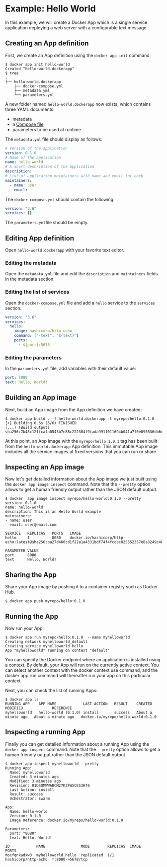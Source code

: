 # Example: Hello World

In this example, we will create a Docker App which is a single service application deploying a web
server with a configurable text message.

## Creating an App definition

First, we create an App definition using the `docker app init` command:

```shell
$ docker app init hello-world
Created "hello-world.dockerapp"
$ tree
.
├── hello-world.dockerapp
    ├── docker-compose.yml
    ├── metadata.yml
    └── parameters.yml
```

A new folder named `hello-world.dockerapp` now exists, which contains three YAML documents:
* metadata
* a [Compose file](https://docs.docker.com/compose/compose-file/)
* parameters to be used at runtime

The `metadata.yml` file should display as follows:

```yaml
# Version of the application
version: 0.1.0
# Name of the application
name: hello-world
# A short description of the application
description:
# List of application maintainers with name and email for each
maintainers:
  - name: user
    email:
```

The `docker-compose.yml` should contain the following:

```yaml
version: "3.6"
services: {}
```

The `parameters.yml`file should be empty.

## Editing App definition

Open `hello-world.dockerapp` with your favorite text editor.

### Editing the metadata

Open the `metadata.yml` file and edit the `description` and `maintainers` fields in the metadata section.

### Editing the list of services

Open the `docker-compose.yml` file and add a `hello` service to the `services` section.

```yaml
version: "3.6"
services:
  hello:
    image: hashicorp/http-echo
    command: ["-text", "${text}"]
    ports:
      - ${port}:5678
```

### Editing the parameters

In the `parameters.yml` file, add variables with their default value:

```yaml
port: 8080
text: Hello, World!
```

## Building an App image

Next, build an App image from the App definition we have created:

```shell
$ docker app build . -f hello-world.dockerapp -t myrepo/hello:0.1.0
[+] Building 0.6s (6/6) FINISHED
(...) (Build output)
sha256:7b48c121fcafa0543b7e88c222304f9fada9911011694b041a7f0e096536db6c
```

At this point, an App image with the `myrepo/hello:1.0.1` tag has been built from the `hello-world.dockerapp` App definition. This immutable App image includes all the service images at fixed versions that you can run or share.

## Inspecting an App image

Now let's get detailed information about the App image we just built using the `docker app image inspect` command. Note that the `--pretty` option allows to get a human friendly output rather than the JSON default output.

```shell
$ docker  app image inspect myrepo/hello-world:0.1.0 --pretty
version: 0.1.0
name: hello-world
description: This is an Hello World example
maintainers:
- name: user
  email: user@email.com

SERVICE   REPLICAS   PORTS   IMAGE
hello     1          8080    docker.io/hashicorp/http-echo:latest@sha256:ba27d460cd1f22a1a4331bdf74f4fccbc025552357e8a3249c40ae216275de96

PARAMETER VALUE
port      8080
text      Hello, World!
```

## Sharing the App

Share your App image by pushing it to a container registry such as Docker Hub.

```shell
$ docker app push myrepo/hello:0.1.0
```

## Running the App

Now run your App:

```shell
$ docker app run myrepo/hello:0.1.0  --name myhelloworld
Creating network myhelloworld_default
Creating service myhelloworld_hello
App "myhelloworld" running on context "default"
```

You can specify the Docker endpoint where an application is installed using a context. By default, your App will run on the currently active context. You can select another context with the docker context use command, and the docker app run command will thereafter run your app on this particular context.

Next, you can check the list of running Apps:

```shell
$ docker app ls
RUNNING APP    APP NAME            LAST ACTION   RESULT    CREATED              MODIFIED             REFERENCE
myhelloworld   hello-world (0.1.0) install       success   About a minute ago   About a minute ago   docker.io/myrepo/hello-world:0.1.0
```

## Inspecting a running App

Finally you can get detailed information about a running App using the `docker app inspect` command. Note that the `--pretty` option allows to get a human friendly output rather than the JSON default output.

```shell
$ docker app inspect myhelloworld --pretty
Running App:
  Name: myhelloworld
  Created: 3 minutes ago
  Modified: 3 minutes ago
  Revision: 01DSQMWWABCM27K3FWSCES3H76
  Last Action: install
  Result: success
  Ochestrator: swarm

App:
  Name: hello-world
  Version: 0.1.0
  Image Reference: docker.io/myrepo/hello-world:0.1.0

Parameters:
  port: "8080"
  text: Hello, World!

ID            NAME                MODE        REPLICAS  IMAGE                PORTS
mocfqnkadxw3  myhelloworld_hello  replicated  1/1       hashicorp/http-echo  *:8080->5678/tcp
```